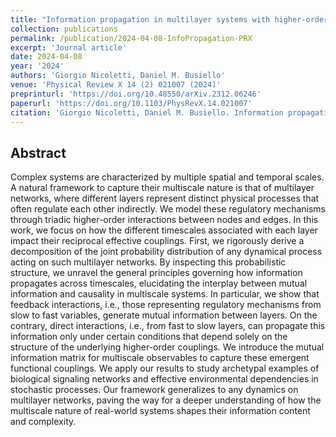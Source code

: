 ```yaml
---
title: "Information propagation in multilayer systems with higher-order interactions across timescales"
collection: publications
permalink: /publication/2024-04-08-InfoPropagation-PRX
excerpt: 'Journal article'
date: 2024-04-08
year: '2024'
authors: 'Giorgio Nicoletti, Daniel M. Busiello'
venue: 'Physical Review X 14 (2) 021007 (2024)'
preprinturl: 'https://doi.org/10.48550/arXiv.2312.06246'
paperurl: 'https://doi.org/10.1103/PhysRevX.14.021007'
citation: 'Giorgio Nicoletti, Daniel M. Busiello. Information propagation in multilayer systems with higher-order interactions across timescales. in press, Physical Review X 14 (2) 021007 (2024).'
---
```


## Abstract
Complex systems are characterized by multiple spatial and temporal scales. A natural framework to capture their multiscale nature is that of multilayer networks, where different layers represent distinct physical processes that often regulate each other indirectly. We model these regulatory mechanisms through triadic higher-order interactions between nodes and edges. In this work, we focus on how the different timescales associated with each layer impact their reciprocal effective couplings. First, we rigorously derive a decomposition of the joint probability distribution of any dynamical process acting on such multilayer networks. By inspecting this probabilistic structure, we unravel the general principles governing how information propagates across timescales, elucidating the interplay between mutual information and causality in multiscale systems. In particular, we show that feedback interactions, i.e., those representing regulatory mechanisms from slow to fast variables, generate mutual information between layers. On the contrary, direct interactions, i.e., from fast to slow layers, can propagate this information only under certain conditions that depend solely on the structure of the underlying higher-order couplings. We introduce the mutual information matrix for multiscale observables to capture these emergent functional couplings. We apply our results to study archetypal examples of biological signaling networks and effective environmental dependencies in stochastic processes. Our framework generalizes to any dynamics on multilayer networks, paving the way for a deeper understanding of how the multiscale nature of real-world systems shapes their information content and complexity.

